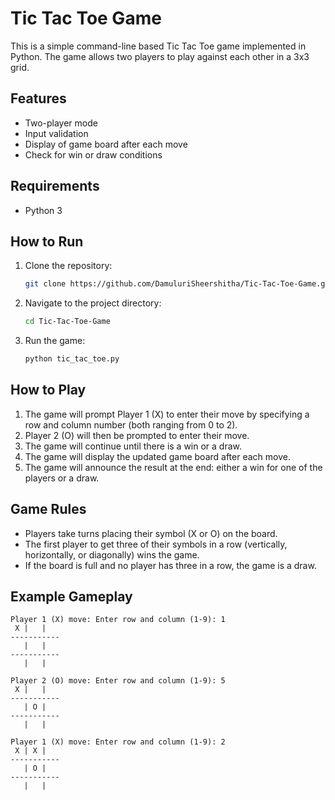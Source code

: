 # Tic Tac Toe Game

This is a simple command-line based Tic Tac Toe game implemented in Python. The game allows two players to play against each other in a 3x3 grid.

## Features
- Two-player mode
- Input validation
- Display of game board after each move
- Check for win or draw conditions

## Requirements
- Python 3

## How to Run
1. Clone the repository:
    ```bash
    git clone https://github.com/DamuluriSheershitha/Tic-Tac-Toe-Game.git
    ```
2. Navigate to the project directory:
    ```bash
    cd Tic-Tac-Toe-Game
    ```
3. Run the game:
    ```bash
    python tic_tac_toe.py
    ```

## How to Play
1. The game will prompt Player 1 (X) to enter their move by specifying a row and column number (both ranging from 0 to 2).
2. Player 2 (O) will then be prompted to enter their move.
3. The game will continue until there is a win or a draw.
4. The game will display the updated game board after each move.
5. The game will announce the result at the end: either a win for one of the players or a draw.

## Game Rules
- Players take turns placing their symbol (X or O) on the board.
- The first player to get three of their symbols in a row (vertically, horizontally, or diagonally) wins the game.
- If the board is full and no player has three in a row, the game is a draw.

## Example Gameplay
```
Player 1 (X) move: Enter row and column (1-9): 1 
 X |   |  
-----------
   |   |  
-----------
   |   |  

Player 2 (O) move: Enter row and column (1-9): 5
 X |   |  
-----------
   | O |  
-----------
   |   |  
   
Player 1 (X) move: Enter row and column (1-9): 2
 X | X |  
-----------
   | O |  
-----------
   |   |  
```

